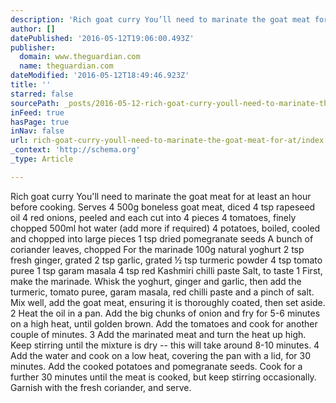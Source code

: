 ```yaml
---
description: 'Rich goat curry You’ll need to marinate the goat meat for at least an hour before cooking. Serves 4 500g boneless goat meat, diced 4 tsp rapeseed oil 4 red onions, peeled and each cut into 4 pieces 4 tomatoes, finely chopped 500ml hot water (add more if required) 4 potatoes, boiled, cooled and chopped into large pieces 1 tsp dried pomegranate seeds A bunch of coriander leaves, chopped For the marinade 100g natural yoghurt 2 tsp fresh ginger, grated 2 tsp garlic, grated ½ tsp turmeric powder 4 tsp tomato puree 1 tsp garam masala 4 tsp red Kashmiri chilli paste Salt, to taste 1 First, make the marinade. Whisk the yoghurt, ginger and garlic, then add the turmeric, tomato puree, garam masala, red chilli paste and a pinch of salt. Mix well, add the goat meat, ensuring it is thoroughly coated, then set aside. 2 Heat the oil in a pan. Add the big chunks of onion and fry for 5-6 minutes on a high heat, until golden brown. Add the tomatoes and cook for another couple of minutes. 3 Add the marinated meat and turn the heat up high. Keep stirring until the mixture is dry – this will take around 8-10 minutes. 4 Add the water and cook on a low heat, covering the pan with a lid, for 30 minutes. Add the cooked potatoes and pomegranate seeds. Cook for a further 30 minutes until the meat is cooked, but keep stirring occasionally. Garnish with the fresh coriander, and serve.'
author: []
datePublished: '2016-05-12T19:06:00.493Z'
publisher:
  domain: www.theguardian.com
  name: theguardian.com
dateModified: '2016-05-12T18:49:46.923Z'
title: ''
starred: false
sourcePath: _posts/2016-05-12-rich-goat-curry-youll-need-to-marinate-the-goat-meat-for-at.md
inFeed: true
hasPage: true
inNav: false
url: rich-goat-curry-youll-need-to-marinate-the-goat-meat-for-at/index.html
_context: 'http://schema.org'
_type: Article

---
```

Rich goat curry You'll need to marinate the goat meat for at least an hour before cooking. Serves 4 500g boneless goat meat, diced 4 tsp rapeseed oil 4 red onions, peeled and each cut into 4 pieces 4 tomatoes, finely chopped 500ml hot water (add more if required) 4 potatoes, boiled, cooled and chopped into large pieces 1 tsp dried pomegranate seeds A bunch of coriander leaves, chopped For the marinade 100g natural yoghurt 2 tsp fresh ginger, grated 2 tsp garlic, grated ½ tsp turmeric powder 4 tsp tomato puree 1 tsp garam masala 4 tsp red Kashmiri chilli paste Salt, to taste 1 First, make the marinade. Whisk the yoghurt, ginger and garlic, then add the turmeric, tomato puree, garam masala, red chilli paste and a pinch of salt. Mix well, add the goat meat, ensuring it is thoroughly coated, then set aside. 2 Heat the oil in a pan. Add the big chunks of onion and fry for 5-6 minutes on a high heat, until golden brown. Add the tomatoes and cook for another couple of minutes. 3 Add the marinated meat and turn the heat up high. Keep stirring until the mixture is dry -- this will take around 8-10 minutes. 4 Add the water and cook on a low heat, covering the pan with a lid, for 30 minutes. Add the cooked potatoes and pomegranate seeds. Cook for a further 30 minutes until the meat is cooked, but keep stirring occasionally. Garnish with the fresh coriander, and serve.